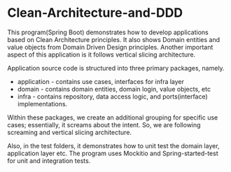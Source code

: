 #  Clean-Architecture-and-DDD 

This program(Spring Boot) demonstrates how to develop applications based on Clean Architecture principles. It also shows Domain entities and value objects from Domain Driven Design principles. Another important aspect of this application is it follows vertical slicing architecture.

Application source code is structured into three primary packages, namely.
  * application - contains use cases, interfaces for infra layer 
  * domain - contains domain entities, domain login, value objects, etc
  * infra - contains repository, data access logic, and ports(interface) implementations.

Within these packages, we create an additional grouping for specific use cases; essentially, it screams about the intent. So, we are following screaming and vertical slicing architecture.

Also, in the test folders, it demonstrates how to unit test the domain layer, application layer etc. The program uses Mockitio and Spring-started-test for unit and integration tests. 
